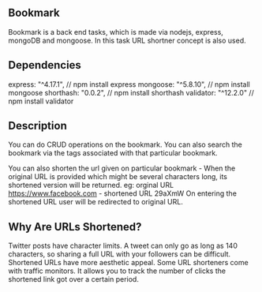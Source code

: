 ## Bookmark
Bookmark is a back end tasks, which is made via nodejs, express, mongoDB and mongoose. In this task URL shortner concept is also used.

## Dependencies
express: "^4.17.1", // npm install express
mongoose: "^5.8.10", // npm install mongoose
shorthash: "0.0.2", // npm install shorthash
validator: "^12.2.0" // npm install validator
## Description
You can do CRUD operations on the bookmark. You can also search the bookmark via the tags associated with that particular bookmark.

You can also shorten the url given on particular bookmark - When the original URL is provided which might be several characters long, its shortened version will be returned. eg: orginal URL https://www.facebook.com - shortened URL 29aXmW On entering the shortened URL user will be redirected to original URL.

## Why Are URLs Shortened?

Twitter posts have character limits. A tweet can only go as long as 140 characters, so sharing a full URL with your followers can be difficult. Shortened URLs have more aesthetic appeal. Some URL shorteners come with traffic monitors. It allows you to track the number of clicks the shortened link got over a certain period.